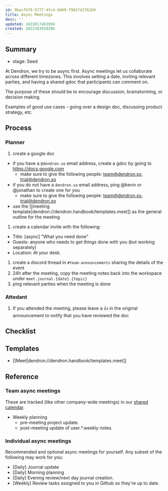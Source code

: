 ```yaml
---
id: 9bacfb70-5777-4fc4-b069-f902f42762b9
title: Async Meetings
desc: ''
updated: 1633017463994
created: 1622383410206
---
```



## Summary
- stage: Seed

At Dendron, we try to be async first. Async meetings let us collaborate across different timezones. This involves setting a date, inviting relevant parties, and having a shared gdoc that participants can comment on.

The purpose of these should be to encourage discussion, brainstorming, or decision making.

Examples of good use cases - going over a design doc, discussing product strategy, etc.


## Process

### Planner
1. create a google doc
  - if you have a `@dendron.so` email address, create a gdoc by going to https://docs.google.com 
    - make sure to give the following people: team@dendron.so, trial@dendron.so
  - if you do not have a `dendron.so` email address, ping @kevin or @jonathan to create one for you
    - make sure to give the following people: team@dendron.so, trial@dendron.so
  - use the [[meeting template|dendron://dendron.handbook/templates.meet]] as the general outline for the meeting
1. create a calendar invite with the following:
  - Title: [async] "What you need done"
  - Guests: anyone who needs to get things done with you (but working separately)
  - Location: At your desk.
1. create a discord thread in `#team-announcements` sharing the details of the event
1. 24h after the meeting, copy the meeting notes back into the workspace under `meet.journal.{date}.{topic}`
1. ping relevant parties when the meeting is done

### Attedant
1. If you attended the meeting, please leave a 👍 in the original announcement to notify that you have reviewed the doc

## Checklist

## Templates
- [[Meet|dendron://dendron.handbook/templates.meet]]


## Reference

### Team async meetings

These are tracked (like other company-wide meetings) in our [shared calendar](https://calendar.google.com/calendar/embed?src=c_hdk7vjft9ch2meqqk6mfq5a2v8%40group.calendar.google.com&ctz=Asia%2FKolkata).

- Weekly planning
  - pre-meeting project update.
  - post-meeting update of user.\*.weekly notes.

### Individual async meetings
Recommended and optional async meetings for yourself. Any subset of the following may work for you:
- [Daily] Journal update
- [Daily] Morning planning
- [Daily] Evening review/next day journal creation.
- [Weekly] Review tasks assigned to you in Github so they're up to date.

